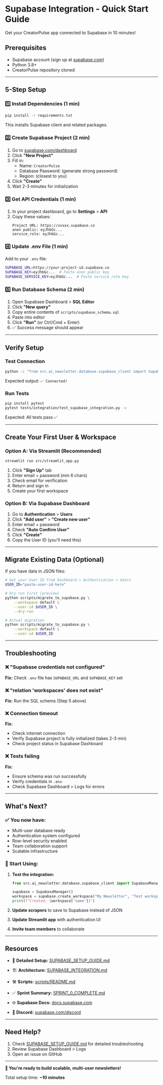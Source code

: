 # Supabase Integration - Quick Start Guide

Get your CreatorPulse app connected to Supabase in 10 minutes!

## Prerequisites

- Supabase account (sign up at [supabase.com](https://supabase.com))
- Python 3.8+
- CreatorPulse repository cloned

---

## 5-Step Setup

### 1️⃣ Install Dependencies (1 min)

```bash
pip install -r requirements.txt
```

This installs Supabase client and related packages.

### 2️⃣ Create Supabase Project (2 min)

1. Go to [supabase.com/dashboard](https://supabase.com/dashboard)
2. Click **"New Project"**
3. Fill in:
   - Name: `CreatorPulse`
   - Database Password: (generate strong password)
   - Region: (closest to you)
4. Click **"Create"**
5. Wait 2-3 minutes for initialization

### 3️⃣ Get API Credentials (1 min)

1. In your project dashboard, go to **Settings** > **API**
2. Copy these values:
   ```
   Project URL: https://xxxxx.supabase.co
   anon public: eyJhbGc...
   service_role: eyJhbGc...
   ```

### 4️⃣ Update .env File (1 min)

Add to your `.env` file:

```bash
SUPABASE_URL=https://your-project-id.supabase.co
SUPABASE_KEY=eyJhbGc...  # Paste anon public key
SUPABASE_SERVICE_KEY=eyJhbGc...  # Paste service_role key
```

### 5️⃣ Run Database Schema (2 min)

1. Open Supabase Dashboard > **SQL Editor**
2. Click **"New query"**
3. Copy entire contents of `scripts/supabase_schema.sql`
4. Paste into editor
5. Click **"Run"** (or Ctrl/Cmd + Enter)
6. ✅ Success message should appear

---

## Verify Setup

### Test Connection

```bash
python -c "from src.ai_newsletter.database.supabase_client import SupabaseManager; sm = SupabaseManager(); print('✅ Connected!' if sm.health_check() else '❌ Failed')"
```

Expected output: `✅ Connected!`

### Run Tests

```bash
pip install pytest
pytest tests/integration/test_supabase_integration.py -v
```

Expected: All tests pass ✅

---

## Create Your First User & Workspace

### Option A: Via Streamlit (Recommended)

```bash
streamlit run src/streamlit_app.py
```

1. Click **"Sign Up"** tab
2. Enter email + password (min 6 chars)
3. Check email for verification
4. Return and sign in
5. Create your first workspace

### Option B: Via Supabase Dashboard

1. Go to **Authentication** > **Users**
2. Click **"Add user"** > **"Create new user"**
3. Enter email + password
4. Check **"Auto Confirm User"**
5. Click **"Create"**
6. Copy the User ID (you'll need this)

---

## Migrate Existing Data (Optional)

If you have data in JSON files:

```bash
# Get your User ID from Dashboard > Authentication > Users
USER_ID="paste-user-id-here"

# Dry run first (preview)
python scripts/migrate_to_supabase.py \
    --workspace default \
    --user-id $USER_ID \
    --dry-run

# Actual migration
python scripts/migrate_to_supabase.py \
    --workspace default \
    --user-id $USER_ID
```

---

## Troubleshooting

### ❌ "Supabase credentials not configured"

**Fix:** Check `.env` file has `SUPABASE_URL` and `SUPABASE_KEY` set

### ❌ "relation 'workspaces' does not exist"

**Fix:** Run the SQL schema (Step 5 above)

### ❌ Connection timeout

**Fix:**
- Check internet connection
- Verify Supabase project is fully initialized (takes 2-3 min)
- Check project status in Supabase Dashboard

### ❌ Tests failing

**Fix:**
- Ensure schema was run successfully
- Verify credentials in `.env`
- Check Supabase Dashboard > Logs for errors

---

## What's Next?

### ✅ You now have:
- Multi-user database ready
- Authentication system configured
- Row-level security enabled
- Team collaboration support
- Scalable infrastructure

### 🚀 Start Using:

1. **Test the integration:**
   ```python
   from src.ai_newsletter.database.supabase_client import SupabaseManager

   supabase = SupabaseManager()
   workspace = supabase.create_workspace("My Newsletter", "Test workspace")
   print(f"Created: {workspace['name']}")
   ```

2. **Update scrapers** to save to Supabase instead of JSON
3. **Update Streamlit app** with authentication UI
4. **Invite team members** to collaborate

---

## Resources

- 📖 **Detailed Setup:** [SUPABASE_SETUP_GUIDE.md](SUPABASE_SETUP_GUIDE.md)
- 🏗️ **Architecture:** [SUPABASE_INTEGRATION.md](SUPABASE_INTEGRATION.md)
- 🛠️ **Scripts:** [scripts/README.md](scripts/README.md)
- ✅ **Sprint Summary:** [SPRINT_0_COMPLETE.md](SPRINT_0_COMPLETE.md)

- 🌐 **Supabase Docs:** [docs.supabase.com](https://docs.supabase.com)
- 💬 **Discord:** [supabase.com/discord](https://supabase.com/discord)

---

## Need Help?

1. Check [SUPABASE_SETUP_GUIDE.md](SUPABASE_SETUP_GUIDE.md) for detailed troubleshooting
2. Review Supabase Dashboard > Logs
3. Open an issue on GitHub

---

**🎉 You're ready to build scalable, multi-user newsletters!**

Total setup time: **~10 minutes**
